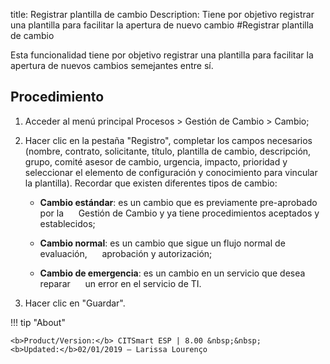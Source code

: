 title: Registrar plantilla de cambio
Description: Tiene por objetivo registrar una plantilla para facilitar la apertura de nuevo cambio
#Registrar plantilla de cambio

Esta funcionalidad tiene por objetivo registrar una plantilla para facilitar la apertura de nuevos cambios semejantes entre sí.

Procedimiento
------------

1.  Acceder al menú principal Procesos \>
    Gestión de Cambio \> Cambio;

2.  Hacer clic en la pestaña "Registro", completar los campos necesarios (nombre, contrato,
    solicitante, título, plantilla de cambio, descripción, grupo, comité asesor de cambio,
    urgencia, impacto, prioridad y seleccionar el elemento de configuración y conocimiento
    para vincular la plantilla). Recordar que existen diferentes tipos de cambio:

    -   **Cambio estándar**: es un cambio que es previamente pre-aprobado por la
     Gestión de Cambio y ya tiene procedimientos aceptados y establecidos;

    -   **Cambio normal**: es un cambio que sigue un flujo normal de evaluación,
     aprobación y autorización;

    -   **Cambio de emergencia**: es un cambio en un servicio que desea reparar
     un error en el servicio de TI.

5.  Hacer clic en "Guardar".

!!! tip "About"

    <b>Product/Version:</b> CITSmart ESP | 8.00 &nbsp;&nbsp;
    <b>Updated:</b>02/01/2019 – Larissa Lourenço
